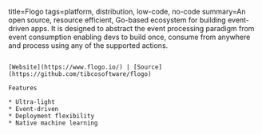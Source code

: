 title=Flogo
tags=platform, distribution, low-code, no-code
summary=An open source, resource efficient, Go-based ecosystem for building event-driven apps. It is designed to abstract the event processing paradigm from event consumption enabling devs to build once, consume from anywhere and process using any of the supported actions.
~~~~~~

[Website](https://www.flogo.io/) | [Source](https://github.com/tibcosoftware/flogo)

Features

* Ultra-light
* Event-driven
* Deployment flexibility
* Native machine learning

